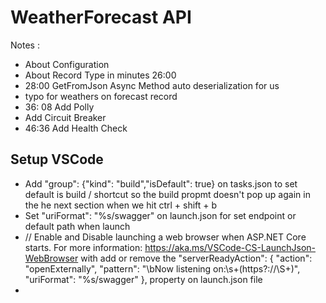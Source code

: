 # WeatherForecast API

Notes : 
- About Configuration 
- About Record Type in minutes 26:00
- 28:00 GetFromJson Async Method auto deserialization for us
- typo for weathers on forecast record
- 36: 08 Add Polly
- Add Circuit Breaker
- 46:36 Add Health Check
## Setup VSCode
- Add "group": {"kind": "build","isDefault": true} on tasks.json to set default is build / shortcut so the build propmt doesn't pop up again in the he next section when we hit ctrl + shift + b
- Set "uriFormat": "%s/swagger" on launch.json for set endpoint or default path when launch 
- // Enable and Disable launching a web browser when ASP.NET Core starts. For more information: https://aka.ms/VSCode-CS-LaunchJson-WebBrowser with add or remove the "serverReadyAction": { "action": "openExternally", "pattern": "\\bNow listening on:\\s+(https?://\\S+)", "uriFormat": "%s/swagger" }, property on launch.json file
- 